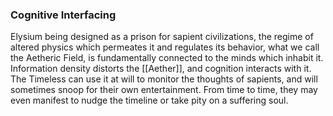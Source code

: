 ### Cognitive Interfacing

Elysium being designed as a prison for sapient civilizations, the regime of altered physics which permeates it and regulates its behavior, what we call the Aetheric Field, is fundamentally connected to the minds which inhabit it. Information density distorts the [[Aether]], and cognition interacts with it. The Timeless can use it at will to monitor the thoughts of sapients, and will sometimes snoop for their own entertainment. From time to time, they may even manifest to nudge the timeline or take pity on a suffering soul.